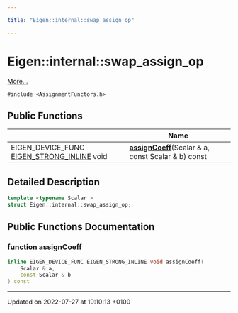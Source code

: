 ```yaml
---

title: "Eigen::internal::swap_assign_op"

---
```


# Eigen::internal::swap_assign_op



 [More...](#detailed-description)


`#include <AssignmentFunctors.h>`

## Public Functions

|                | Name           |
| -------------- | -------------- |
| EIGEN_DEVICE_FUNC <a href="http://example.org/files/macros_8h/#define-eigen-strong-inline">EIGEN_STRONG_INLINE</a> void | **[assignCoeff](http://example.org/classes/structeigen_1_1internal_1_1swap__assign__op/#function-assigncoeff)**(Scalar & a, const Scalar & b) const |

## Detailed Description

```cpp
template <typename Scalar >
struct Eigen::internal::swap_assign_op;
```

## Public Functions Documentation

### function assignCoeff

```cpp
inline EIGEN_DEVICE_FUNC EIGEN_STRONG_INLINE void assignCoeff(
    Scalar & a,
    const Scalar & b
) const
```


-------------------------------

Updated on 2022-07-27 at 19:10:13 +0100